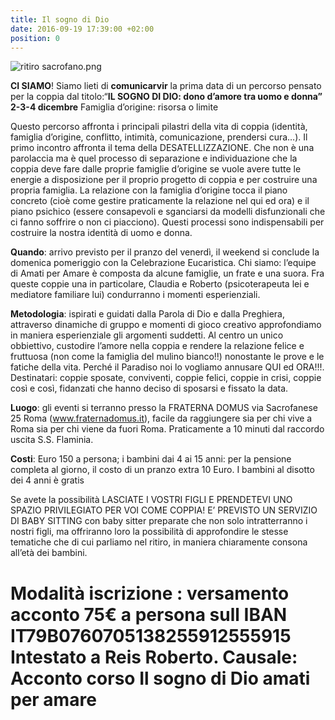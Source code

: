 ```yaml
---
title: Il sogno di Dio
date: 2016-09-19 17:39:00 +02:00
position: 0
---
```


![ritiro sacrofano.png](/uploads/ritiro%20sacrofano.png)

**CI SIAMO**! Siamo lieti di **comunicarvir** la prima data di un percorso pensato per la coppia dal titolo:“**IL SOGNO DI DIO:
dono d’amore tra uomo e donna”**
**2-3-4 dicembre**
Famiglia d’origine: risorsa o limite

Questo percorso affronta i principali pilastri della vita di coppia (identità, famiglia d’origine, conflitto, intimità, comunicazione, prendersi cura…). Il primo incontro affronta il tema della DESATELLIZZAZIONE. Che non è una parolaccia ma è quel processo di separazione e individuazione che la coppia deve fare dalle proprie famiglie d’origine se vuole avere tutte le energie a disposizione per il proprio progetto di coppia e per costruire una propria famiglia. La relazione con la famiglia d’origine tocca il piano concreto (cioè come gestire praticamente la relazione nel qui ed ora) e il piano psichico (essere consapevoli e sganciarsi da modelli disfunzionali che ci fanno soffrire o non ci piacciono). Questi processi sono indispensabili per costruire la nostra identità di uomo e donna.

**Quando**: arrivo previsto per il pranzo del venerdì, il weekend si conclude la domenica pomeriggio con la Celebrazione Eucaristica.
Chi siamo: l’equipe di Amati per Amare è composta da alcune famiglie, un frate e una suora. Fra queste coppie una in particolare, Claudia e Roberto (psicoterapeuta lei e mediatore familiare lui) condurranno i momenti esperienziali.

**Metodologia**: ispirati e guidati dalla Parola di Dio e dalla Preghiera, attraverso dinamiche di gruppo e momenti di gioco creativo approfondiamo in maniera esperienziale gli argomenti suddetti. Al centro un unico obbiettivo, custodire l’amore nella coppia e rendere la relazione felice e fruttuosa (non come la famiglia del mulino bianco!!) nonostante le prove e le fatiche della vita. Perché il Paradiso noi lo vogliamo annusare QUI ed ORA!!!.
Destinatari: coppie sposate, conviventi, coppie felici, coppie in crisi, coppie così e così, fidanzati che hanno deciso di sposarsi e fissato la data.

**Luogo**: gli eventi si terranno presso la FRATERNA DOMUS via Sacrofanese 25 Roma (www.fraternadomus.it), facile da raggiungere sia per chi vive a Roma sia per chi viene da fuori Roma. Praticamente a 10 minuti dal raccordo uscita S.S. Flaminia.

**Costi**: Euro 150 a persona; i bambini dai 4 ai 15 anni: per la pensione completa al giorno, il costo di un pranzo extra 10 Euro. I bambini al disotto dei 4 anni è gratis

Se avete la possibilità LASCIATE I VOSTRI FIGLI E PRENDETEVI UNO SPAZIO PRIVILEGIATO PER VOI COME COPPIA!
E’ PREVISTO UN SERVIZIO DI BABY SITTING con baby sitter preparate che non solo intratterranno i nostri figli, ma offriranno loro la possibilità di approfondire le stesse tematiche che di cui parliamo nel ritiro, in maniera chiaramente consona all’età dei bambini.

# **Modalità iscrizione** : versamento acconto 75€ a persona sull IBAN IT79B0760705138255912555915 **Intestato a Reis Roberto**.  **Causale: Acconto corso Il sogno di Dio amati per amare**